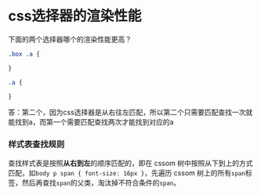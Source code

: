 # css选择器的渲染性能
下面的两个选择器哪个的渲染性能更高？
```css
.box .a {

}

.a { 

}
```

答：第二个，因为css选择器是从右往左匹配，所以第二个只需要匹配查找一次就能找到a，而第一个需要匹配查找两次才能找到对应的a

### 样式表查找规则
查找样式表是按照**从右到左**的顺序匹配的，即在 cssom 树中按照从下到上的方式匹配，如`body p span { font-size: 16px }`，先遍历 cssom 树上的所有`span`标签，然后再查找`span`的父类，淘汰掉不符合条件的`span`。
